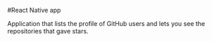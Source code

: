 #React Native app

Application that lists the profile of GitHub users and lets you see the repositories that gave stars.
